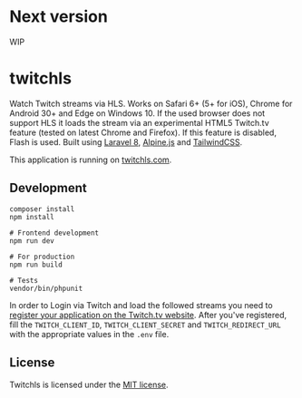 # Next version

WIP

# twitchls

Watch Twitch streams via HLS. Works on Safari 6+ (5+ for iOS), Chrome for Android 30+ and Edge on Windows 10. If the used browser does not support HLS it loads the stream via an experimental HTML5 Twitch.tv feature (tested on latest Chrome and Firefox). If this feature is disabled, Flash is used. Built using [Laravel 8](https://laravel.com/), [Alpine.js](https://github.com/alpinejs/alpine) and [TailwindCSS](https://tailwindcss.com/).

This application is running on [twitchls.com](https://twitchls.com).

## Development

```shell
composer install
npm install

# Frontend development
npm run dev

# For production
npm run build

# Tests
vendor/bin/phpunit
```

In order to Login via Twitch and load the followed streams you need to [register your application on the Twitch.tv website](http://www.twitch.tv/settings/connections). After you've registered, fill the `TWITCH_CLIENT_ID`, `TWITCH_CLIENT_SECRET` and `TWITCH_REDIRECT_URL` with the appropriate values in the `.env` file.

## License

Twitchls is licensed under the [MIT license](http://opensource.org/licenses/MIT).
